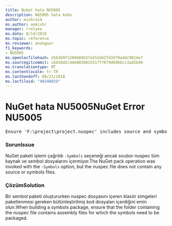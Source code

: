 ```yaml
---
title: NuGet hata NU5005
description: NU5005 hata kodu
author: mishra14
ms.author: anmishr
manager: rrelyea
ms.date: 8/14/2018
ms.topic: reference
ms.reviewer: anangaur
f1_keywords:
- NU5005
ms.openlocfilehash: d163b9f1260b8db37e551b62fd3d79addc9814e7
ms.sourcegitcommit: c643dd2c44e085601551ff7079d696bcc3ad2b49
ms.translationtype: MT
ms.contentlocale: tr-TR
ms.lasthandoff: 08/21/2018
ms.locfileid: "40248829"
---
```

# <a name="nuget-error-nu5005"></a><span data-ttu-id="46a9e-103">NuGet hata NU5005</span><span class="sxs-lookup"><span data-stu-id="46a9e-103">NuGet Error NU5005</span></span>
<pre>Ensure 'F:\project\project.nuspec' includes source and symbol files. For help on building symbols package, visit http://docs.nuget.org/.</pre>

### <a name="issue"></a><span data-ttu-id="46a9e-104">Sorun</span><span class="sxs-lookup"><span data-stu-id="46a9e-104">Issue</span></span>

<span data-ttu-id="46a9e-105">NuGet paketi işlemi çağrıldı `-Symbols` seçeneği ancak soubor nuspec tüm kaynak ve sembol dosyalarını içermiyor.</span><span class="sxs-lookup"><span data-stu-id="46a9e-105">The NuGet pack operation was invoked with the `-Symbols` option, but the nuspec file does not contain any source or symbols files.</span></span>


### <a name="solution"></a><span data-ttu-id="46a9e-106">Çözüm</span><span class="sxs-lookup"><span data-stu-id="46a9e-106">Solution</span></span>

<span data-ttu-id="46a9e-107">Bir sembol paketi oluştururken nuspec dosyasını içeren klasör simgeleri paketlenmesi gereken bütünleştirilmiş kod dosyaları içerdiğini emin olun.</span><span class="sxs-lookup"><span data-stu-id="46a9e-107">When building a symbols package, ensure that the folder containing the nuspec file contains assembly files for which the symbols need to be packaged.</span></span>


